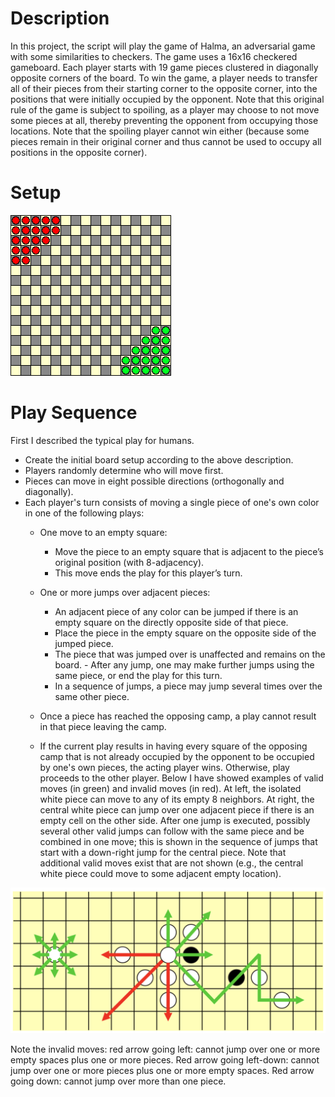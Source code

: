 # Description
In this project, the script will play the game of Halma, an adversarial game with some similarities to checkers. The game uses a 16x16 checkered gameboard. Each player starts with 19 game pieces clustered in diagonally opposite corners of the board. To win the game, a player needs to transfer all of their pieces from their starting corner to the opposite corner, into the positions that were initially occupied by the opponent. Note that this original rule of the game is subject to spoiling, as a player may choose to not move some pieces at all, thereby preventing the opponent from occupying those locations. Note that the spoiling player cannot win either (because some pieces remain in their original corner and thus cannot be used to occupy all positions in the opposite corner).

# Setup
![alt text](https://github.com/bodhwani/Halma-Game-Play/blob/master/chessboard.png)

# Play Sequence
First I described the typical play for humans.
- Create the initial board setup according to the above description.
- Players randomly determine who will move first.
- Pieces can move in eight possible directions (orthogonally and diagonally).
- Each player's turn consists of moving a single piece of one's own color in one of the
following plays:
	- One move to an empty square:
		- Move the piece to an empty square that is adjacent to the piece’s original position (with 8-adjacency).
 		- This move ends the play for this player’s turn.
          
	- One or more jumps over adjacent pieces:
		 - An adjacent piece of any color can be jumped if there is an empty square
		on the directly opposite side of that piece.
		 - Place the piece in the empty square on the opposite side of the jumped
		piece.
		 - The piece that was jumped over is unaffected and remains on the board.  - After any jump, one may make further jumps using the same piece, or end
		the play for this turn.
		 - In a sequence of jumps, a piece may jump several times over the same
		other piece.
	- Once a piece has reached the opposing camp, a play cannot result in that piece leaving
the camp.
	- If the current play results in having every square of the opposing camp that is not already
occupied by the opponent to be occupied by one's own pieces, the acting player wins. Otherwise, play proceeds to the other player.
Below I have showed examples of valid moves (in green) and invalid moves (in red). At left, the isolated white piece can move to any of its empty 8 neighbors. At right, the central white piece can jump over one adjacent piece if there is an empty cell on the other side. After one jump is executed, possibly several other valid jumps can follow with the same piece and be combined in one move; this is shown in the sequence of jumps that start with a down-right jump for the central piece. Note that additional valid moves exist that are not shown (e.g., the central white piece could move to some adjacent empty location).

![alt text](https://github.com/bodhwani/Halma-Game-Play/blob/master/moves.png)

Note the invalid moves: red arrow going left: cannot jump over one or more empty spaces plus one or more pieces. Red arrow going left-down: cannot jump over one or more pieces plus one or more empty spaces. Red arrow going down: cannot jump over more than one piece.
